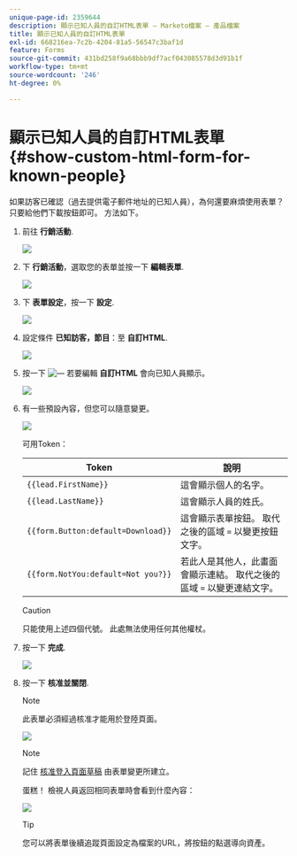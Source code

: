 ```yaml
---
unique-page-id: 2359644
description: 顯示已知人員的自訂HTML表單 — Marketo檔案 — 產品檔案
title: 顯示已知人員的自訂HTML表單
exl-id: 668216ea-7c2b-4204-81a5-56547c3baf1d
feature: Forms
source-git-commit: 431bd258f9a68bbb9df7acf043085578d3d91b1f
workflow-type: tm+mt
source-wordcount: '246'
ht-degree: 0%

---
```


# 顯示已知人員的自訂HTML表單 {#show-custom-html-form-for-known-people}

如果訪客已確認（過去提供電子郵件地址的已知人員），為何還要麻煩使用表單？ 只要給他們下載按鈕即可。 方法如下。

1. 前往 **行銷活動**.

   ![](assets/login-marketing-activities-5.png)

1. 下 **行銷活動**，選取您的表單並按一下 **編輯表單**.

   ![](assets/image2014-9-15-12-3a24-3a6.png)

1. 下 **表單設定**，按一下 **設定**.

   ![](assets/image2014-9-15-12-3a24-3a36.png)

1. 設定條件 **已知訪客，節目**：至 **自訂HTML**.

   ![](assets/image2014-9-15-12-3a24-3a59.png)

1. 按一下 ![—](assets/image2014-9-25-14-3a1-3a26.png) 若要編輯 **自訂HTML** 會向已知人員顯示。

   ![](assets/image2014-9-15-12-3a25-3a38.png)

1. 有一些預設內容，但您可以隨意變更。

   ![](assets/image2014-9-15-12-3a25-3a49.png)

   可用Token：

   | Token | 說明 |
   |---|---|
   | `{{lead.FirstName}}` | 這會顯示個人的名字。 |
   | `{{lead.LastName}}` | 這會顯示人員的姓氏。 |
   | `{{form.Button:default=Download}}` | 這會顯示表單按鈕。 取代之後的區域 `=` 以變更按鈕文字。 |
   | `{{form.NotYou:default=Not you?}}` | 若此人是其他人，此畫面會顯示連結。 取代之後的區域 `=` 以變更連結文字。 |

   >[!CAUTION]
   >
   >只能使用上述四個代號。 此處無法使用任何其他權杖。

1. 按一下 **完成**.

   ![](assets/image2014-9-15-12-3a27-3a25.png)

1. 按一下 **核准並關閉**.

   >[!NOTE]
   >
   >此表單必須經過核准才能用於登陸頁面。

   ![](assets/image2014-9-15-12-3a27-3a53.png)

   >[!NOTE]
   >
   >記住 [核准登入頁面草稿](/help/marketo/product-docs/demand-generation/landing-pages/understanding-landing-pages/approve-unapprove-or-delete-a-landing-page.md) 由表單變更所建立。

   蛋糕！ 檢視人員返回相同表單時會看到什麼內容：

   ![](assets/image2014-9-15-12-3a28-3a12.png)

   >[!TIP]
   >
   >您可以將表單後續追蹤頁面設定為檔案的URL，將按鈕的點選導向資產。
